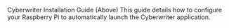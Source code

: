 Cyberwriter Installation Guide (Above)
This guide details how to configure your Raspberry Pi to automatically launch the Cyberwriter application.
